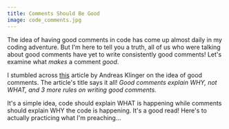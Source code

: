 ```yaml
---
title: Comments Should Be Good
image: code_comments.jpg
---
```


The idea of having good comments in code has come up almost daily in my coding adventure. But I'm here to tell you a truth, all of us who were talking about good comments have yet to write consistently good comments! Let's examine what _makes_ a comment *good*.

I stumbled across <a href="https://dev.to/andreasklinger/comments-explain-why-not-what-and-2-more-rules-on-writing-good-comments" target="_blank">this</a> article by Andreas Klinger on the idea of good comments. The article's title says it all! _Good comments explain WHY, not WHAT, and 3 more rules on writing good comments._

It's a simple idea, code should explain WHAT is happening while comments should explain WHY the code is happening. It's a good read! Here's to actually practicing what I'm preaching...